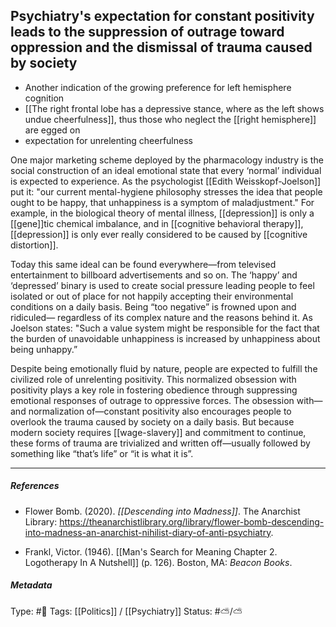 ## Psychiatry's expectation for constant positivity leads to the suppression of outrage toward oppression and the dismissal of trauma caused by society  # 

- Another indication of the growing preference for left hemisphere cognition
- [[The right frontal lobe has a depressive stance, where as the left shows undue cheerfulness]], thus those who neglect the [[right hemisphere]] are egged on
- expectation for unrelenting cheerfulness

One major marketing scheme deployed by the pharmacology industry is the social construction of an ideal emotional state that every ‘normal’ individual is expected to experience. As the psychologist [[Edith Weisskopf-Joelson]] put it: "our current mental-hygiene philosophy stresses the idea that people ought to be happy, that unhappiness is a symptom of maladjustment." For example, in the biological theory of mental illness, [[depression]] is only a [[gene]]tic chemical imbalance, and in [[cognitive behavioral therapy]], [[depression]] is only ever really considered to be caused by [[cognitive distortion]].

Today this same ideal can be found everywhere—from televised entertainment to billboard advertisements and so on. The ‘happy’ and ‘depressed’ binary is used to create social pressure leading people to feel isolated or out of place for not happily accepting their environmental conditions on a daily basis. Being “too negative” is frowned upon and ridiculed— regardless of its complex nature and the reasons behind it. As Joelson states: "Such a value system might be responsible for the fact that the burden of unavoidable unhappiness is increased by unhappiness about being unhappy.”

Despite being emotionally fluid by nature, people are expected to fulfill the civilized role of unrelenting positivity. This normalized obsession with positivity plays a key role in fostering obedience through suppressing emotional responses of outrage to oppressive forces. The obsession with—and normalization of—constant positivity also encourages people to overlook the trauma caused by society on a daily basis. But because modern society requires [[wage-slavery]] and commitment to continue, these forms of trauma are trivialized and written off—usually followed by something like “that’s life” or “it is what it is”.

___

##### References

- Flower Bomb. (2020). _[[Descending into Madness]]_. The Anarchist Library: https://theanarchistlibrary.org/library/flower-bomb-descending-into-madness-an-anarchist-nihilist-diary-of-anti-psychiatry.

- Frankl, Victor. (1946). [[Man's Search for Meaning Chapter 2. Logotherapy In A Nutshell]] (p. 126). Boston, MA: _Beacon Books_.

##### Metadata

Type: #🔴 
Tags: [[Politics]] / [[Psychiatry]]
Status: #⛅️/⛅️ 